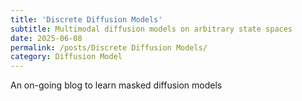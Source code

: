 ```yaml
---
title: 'Discrete Diffusion Models'
subtitle: Multimodal diffusion models on arbitrary state spaces
date: 2025-06-08
permalink: /posts/Discrete Diffusion Models/
category: Diffusion Model
---
```


An on-going blog to learn masked diffusion models
